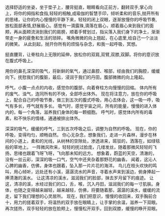 选择舒适的坐姿，坐于垫子上，腰背挺直，眼睛看向正前方，翻转双手,掌心向上，将你的拇指和食指,轻轻的相触,成瑜伽的智慧手印，倾听柔和的音乐,抛开所有的思绪，让你的内心慢慢的平静下来，轻轻的闭上双眼，逐渐放慢你的呼吸节奏,放松面部表情,舒展眉心。感觉有一滴露珠,滴落在眉心，顺着眉心来到我们的面颊，再从面颊流淌到我们的肩膀，顺着手臂划过，指尖落入我们身下的净土，渐渐带走一身的疲惫和生活的琐碎。
嘴角微微的向上翘起，在心底里,给自己一个淡淡的微笑。
从此刻起，抛开你所有的烦恼与杂念，和我一起呼吸，冥想。

挺直腰背，让脊柱向上无限的延伸，放松你的双肩,双臂,双膝,双脚。将你的意识放在腹式呼吸上。

用你的鼻孔深深的吸气，将新鲜的氧气，通过鼻腔、喉部，经由我们的胸腔，缓缓向下。抚慰我们的腹脏，最后，浸润于我们的丹田，腹部微微的向上隆起。

呼气，小腹一点点的内收，感觉你的腹部，向着脊柱方向慢慢的回缩。
体内所有的废气、浊气，连同所有的不快，全部呼出体外。
现在将注意力，放在你的呼吸上，配合自己的呼吸节奏，做三到五次的腹式呼吸，用心去体会，这一吸一呼，吸气有多长，呼气就有多长。
吸气时，感觉宇宙之间，所有的能量，慢慢的进入体内的，每一个角落，滋养我们身体的每一颗细胞。
呼气时，感觉体内所有的毒素，和不快乐的情绪，通通被排出体外。

深深的吸气，缓缓的呼气，三到五次呼吸之后，调整为自然的呼吸。
现在，你的呼吸，变得均匀，顺畅自然。
你心无杂念，想象我们，走进一片森林，漫步在林间的小道上，柔和的光线，从树林的空隙处，渗透进来，斑驳的，洒落在，如绿毯般的草地上。
一阵微风吹来，轻轻的抚过脸庞，几缕发丝，随着那微风轻轻的飞扬，思绪也跟着飞呀飞呀，飞向那未知的远方。
想象着，蔚蓝的天空，清澈的，没有一丝云彩，深深的吸一口气，空气中还夹杂着那野花的幽香。
闻着，这沁人心脾的幽香，仿佛，身体也跟着，坠入那一片片花的海洋。
鸟儿在枝头欢快的鸣叫，用心倾听，远处还有小溪，潺潺流水的声音，寻着水声来到溪边，俯身捧起一捧清澈的溪水。
让这清凉的溪水，滋润我们的脸部，抹去岁月留下的痕迹。
让这，清凉的溪，水经过我们的口，舌，喉，沉入丹田，滋润我们的每一寸肌肤。身体，也随之变得越来越轻，越来越轻，仿佛，将要随着那，潺潺的溪水，缓缓的流走，留下我们理想的心灵居所。
现在，我们把意识，慢慢的收回来，双手胸前合十，用力的搓着双手，将温热的双手放在眼睛上，让手掌的余温，滋养一下双眼。再次搓热，双手轻轻的放在脸颊上，慢慢松开双手。回到双膝，缓慢的睁开双眼。
